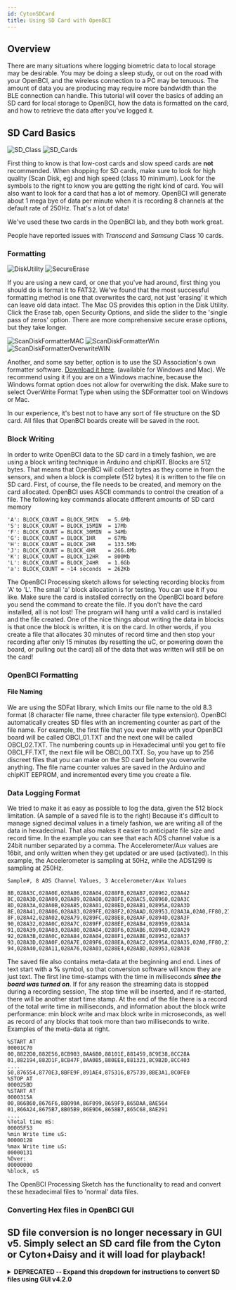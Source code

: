 ```yaml
---
id: CytonSDCard
title: Using SD Card with OpenBCI
---
```


## Overview
There are many situations where logging biometric data to local storage may be desirable. You may be doing a sleep study, or out on the road with your OpenBCI, and the wireless connection to a PC may be tenuous. The amount of data you are producing may require more bandwidth than the BLE connection can handle. This tutorial will cover the basics of adding an SD card for local storage to OpenBCI, how the data is formatted on the card, and how to retrieve the data after you've logged it.

## SD Card Basics
![SD_Class](assets/CytonImages/SDclass.jpg)
![SD_Cards](assets/CytonImages/MicroSDcards.jpg)

First thing to know is that low-cost cards and slow speed cards are **not** recommended. When shopping for SD cards, make sure to look for high quality (Scan Disk, eg) and high speed (class 10 minimum). Look for the symbols to the right to know you are getting the right kind of card. You will also want to look for a card that has a lot of memory. OpenBCI will generate about 1 mega bye of data per minute when it is recording 8 channels at the default rate of 250Hz. That's a lot of data!

We've used these two cards in the OpenBCI lab, and they both work great.

People have reported issues with _Transcend_ and _Samsung_ Class 10 cards.

### Formatting
![DiskUtility](assets/CytonImages/DiskUtil_Erase.jpg)
![SecureErase](assets/CytonImages/DiskUtil_eraseSecure.jpg)

If you are using a new card, or one that you've had around, first thing you should do is format it to FAT32. We've found that the most successful formatting method is one that overwrites the card, not just 'erasing' it which can leave old data intact. The Mac OS provides this option in the Disk Utility. Click the Erase tab, open Security Options, and slide the slider to the 'single pass of zeros' option. There are more comprehensive secure erase options, but they take longer.

![ScanDiskFormatterMAC](assets/CytonImages/ScanDiskFormatter.jpg)
![ScanDiskFormatterWin](assets/CytonImages/SDformatterWin.jpg)
![ScanDiskFormatterOverwriteWIN](assets/CytonImages/SDformatterFullOverwrite.jpg)

Another, and some say better, option is to use the SD Association's own formatter software. [Download it here](https://www.sdcard.org/downloads/formatter_4/). (available for Windows and Mac). We recommend using it if you are on a Windows machine, because the Windows format option does not allow for overwriting the disk. Make sure to select OverWrite Format Type when using the SDFormatter tool on Windows or Mac.

In our experience, it's best not to have any sort of file structure on the SD card. All files that OpenBCI boards create will be saved in the root.

### Block Writing
In order to write OpenBCI data to the SD card in a timely fashion, we are using a block writing technique in Arduino and chipKIT. Blocks are 512 bytes. That means that OpenBCI will collect bytes as they come in from the sensors, and when a block is complete (512 bytes) it is written to the file on SD card. First, of course, the file needs to be created, and memory on the card allocated. OpenBCI uses ASCII commands to control the creation of a file. The following key commands allocate different amounts of SD card memory

    'A': BLOCK_COUNT = BLOCK_5MIN	= 5.6Mb
    'S': BLOCK_COUNT = BLOCK_15MIN	= 17Mb
    'F': BLOCK_COUNT = BLOCK_30MIN	= 34Mb
    'G': BLOCK_COUNT = BLOCK_1HR	= 67Mb
    'H': BLOCK_COUNT = BLOCK_2HR	= 133.5Mb
    'J': BLOCK_COUNT = BLOCK_4HR	= 266.8Mb
    'K': BLOCK_COUNT = BLOCK_12HR	= 800Mb
    'L': BLOCK_COUNT = BLOCK_24HR	= 1.6Gb
    'a': BLOCK_COUNT = ~14 seconds	= 262Kb

The OpenBCI Processing sketch allows for selecting recording blocks from 'A' to 'L'. The small 'a' block allocation is for testing. You can use it if you like. Make sure the card is installed correctly on the OpenBCI board before you send the command to create the file. If you don't have the card installed, all is not lost! The program will hang until a valid card is installed and the file created. One of the nice things about writing the data in blocks is that once the block is written, it is on the card. In other words, if you create a file that allocates 30 minutes of record time and then stop your recording after only 15 minutes (by resetting the uC, or powering down the board, or pulling out the card) all of the data that was written will still be on the card!

### OpenBCI Formatting
#### File Naming
We are using the SDFat library, which limits our file name to the old 8.3 format (8 character file name, three character file type extension). OpenBCI automatically creates SD files with an incrementing counter as part of the file name. For example, the first file that you ever make with your OpenBCI board will be called OBCI_01.TXT and the next one will be called OBCI_02.TXT. The numbering counts up in Hexadecimal until you get to file OBCI_FF.TXT, the next file will be OBCI_00.TXT. So, you have up to 256 discreet files that you can make on the SD card before you overwrite anything. The file name counter values are saved in the Arduino and chipKIT EEPROM, and incremented every time you create a file.

### Data Logging Format
We tried to make it as easy as possible to log the data, given the 512 block limitation. (A sample of a saved file is to the right) Because it's difficult to manage signed decimal values in a timely fashion, we are writing all of the data in hexadecimal. That also makes it easier to anticipate file size and record time. In the example you can see that each ADS channel value is a 24bit number separated by a comma. The Accelerometer/Aux values are 16bit, and only written when they get updated or are used (activated). In this example, the Accelerometer is sampling at 50Hz, while the ADS1299 is sampling at 250Hz.


	Sample#, 8 ADS Channel Values, 3 Accelerometer/Aux Values

	8B,028A3C,028A0E,028A86,028A04,0288FB,028AB7,028962,028A42
	8C,028A3D,028A09,028A89,028A08,0288FE,028AC5,028960,028A3C
	8D,028A3A,028A0B,028A85,028A01,0288ED,028AB1,02895A,028A3D
	8E,028A41,028A06,028A83,0289FE,0288F2,028AAD,028953,028A3A,02A0,FF80,21A0
	8F,028A42,028A02,028A79,0289FC,0288E8,028AAF,02894D,028A3F
	90,028A32,028A0C,028A7C,0289FF,0288EE,028AB4,028959,028A3A
	91,028A39,028A03,028A80,028A04,0288F6,028AB6,02894D,028A29
	92,028A3B,028A0C,028A84,028A04,0288F1,028ABE,028952,028A37
	93,028A3D,028A0F,028A7E,0289F6,0288EA,028AC2,02895A,028A35,02A0,FF80,2190
	94,028A40,028A11,028A76,028A03,0288E4,028ABD,028953,028A38


The saved file also contains meta-data at the beginning and end. Lines of text start with a **%** symbol, so that conversion software will know they are just text. The first line time-stamps with the time in milliseconds ***since the board was turned on***. If for any reason the streaming data is stopped during a recording session, The stop time will be inserted, and if re-started, there will be another start time stamp. At the end of the file there is a record of the total write time in milliseconds, and information about the block write performance: min block write and max block write in microseconds, as well as record of any blocks that took more than two milliseconds to write. Examples of the meta-data at right.

	%START AT
	00001C70
	00,8822D0,882E56,8CB903,8AA6B0,88101E,881459,8C9E38,8CC28A
	01,882194,882D1F,8CB47F,8AA0B5,880EE8,881321,8C9B2D,8CC403
	....
	50,876554,8770E3,8BFE9F,891AE4,875316,875739,8BE3A1,8C0FE0
	%STOP AT
	000025BD
	%START AT
	0000315A
	00,866B60,8676F6,8B099A,86F099,8659F9,865DAA,8AE564
	01,866A24,8675B7,8B05B9,86E9D6,8658B7,865C68,8AE291
	....
	%Total time mS:
	00005F53
	%min Write time uS:
	0000012B
	%max Write time uS:
	00000131
	%Over:
	00000000
	%block, uS

The OpenBCI Processing Sketch has the functionality to read and convert these hexadecimal files to 'normal' data files.

### Converting Hex files in OpenBCI GUI
## SD file conversion is no longer necessary in GUI v5. Simply select an SD card file from the Cyton or Cyton+Daisy and it will load for playback!


<details><summary><b>DEPRECATED -- Expand this dropdown for instructions to convert SD files using GUI v4.2.0</b></summary>

<br>Note: To convert very large recordings, you must run the OpenBCI_GUI Sketch in Processing after changing "Increase Maximum Available Memory to: " at least 9000 MB aka 9GB.<br>

We don't currently have a way to recall the file contents from the OpenBCI board over the Radio link to the Dongle. You must remove the SD card from the OpenBCI board and access the files via your computer.<br>

![SelectFilePrompt](assets/CytonImages/GUI_selectSDfile.jpg)<br>

On startup, the OpenBCI GUI will ask you for the data source you want to work with. Select **PLAYBACK(from file)** and click the **SELECT SD FILE** button.<br>

![SelectSDfile](assets/CytonImages/GUI_selectSDfileWindow.jpg)<br>


Navigate to the OpenBCI generated file, and click **OPEN**. The GUI will convert the file you selected. The resulting file will be placed inside a file called EEG_Data in the Processing OpenBCI GUI Sketch Folder. The file naming convention is **SDconverted-Year-Month-Day-Time.txt**. Example:<br>

*/Documents/OpenBCI_GUI/SDconverted-2015-01-14_13-35-54.txt*<br>

</details>




